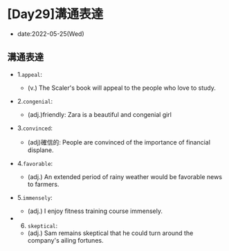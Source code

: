 # [Day29]溝通表達

* date:2022-05-25(Wed)

## 溝通表達

* 1.`appeal`:
    * (v.) The Scaler's book will appeal to the people who love to study.

* 2.`congenial`:
    * (adj.)friendly: Zara is a beautiful and congenial girl

* 3.`convinced`:
    * (adj)確信的: People are convinced of the importance of financial displane.

* 4.`favorable`:
    * (adj.) An extended period of rainy weather would be favorable news to farmers.

* 5.`immensely`:
    * (adj.) I enjoy fitness training course immensely.

* 6. `skeptical`:
    * (adj.) Sam remains skeptical that he could turn around the company's ailing fortunes.

